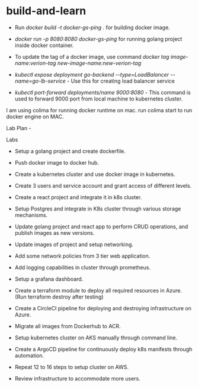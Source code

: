 # build-and-learn

- Run *docker build -t docker-gs-ping .* for building docker image.
- *docker run -p 8080:8080 docker-gs-ping* for running golang project inside docker container.
- To update the tag of a docker image, use command *docker tag image-name:verion-tag new-image-name:new-verion-tag*


- *kubectl expose deployment go-backend --type=LoadBalancer --name=go-lb-service* - Use this for creating load balancer service
- *kubectl port-forward deployments/name 9000:8080* - This command is used to forward 9000 port from local machine to kubernetes cluster.

I am using colima for running docker runtime on mac.
run colima start to run docker engine on MAC.

Lab Plan - 

Labs 

 

- Setup a golang project and create dockerfile. 

- Push docker image to docker hub. 

- Create a kubernetes cluster and use docker image in kubernetes. 

- Create 3 users and service account and grant access of different levels. 

- Create a react project and integrate it in k8s cluster. 

- Setup Postgres and integrate in K8s cluster through various storage mechanisms. 

- Update golang project and react app to perform CRUD operations, and publish images as new versions. 

- Update images of project and setup networking. 

- Add some network policies from 3 tier web application. 

- Add logging capabilities in cluster through prometheus. 

- Setup a grafana dashboard. 

- Create a terraform module to deploy all required resources in Azure. (Run terraform destroy after testing) 

- Create a CircleCI pipeline for deploying and destroying infrastructure on Azure. 

- Migrate all images from Dockerhub to ACR. 

- Setup kubernetes cluster on AKS manually through command line. 

- Create a ArgoCD pipeline for continuously deploy k8s manifests through automation. 

- Repeat 12 to 16 steps to setup cluster on AWS. 

- Review infrastructure to accommodate more users. 